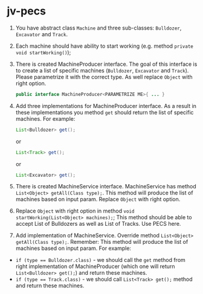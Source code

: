 # jv-pecs

1. You have abstract class `Machine` and three sub-classes: `Bulldozer`, `Excavator` and `Track`.
1. Each machine should have ability to start working (e.g. method `private void startWorking()`);
1. There is created MachineProducer interface. 
The goal of this interface is to create a list of specific machines (`Bulldozer`, `Excavator` and `Track`). 
Please parametrize it with the correct type. As well replace `Object` with right option.
    ```java
    public interface MachineProducer<PARAMETRIZE ME>{ ... }
    ```
1. Add three implementations for MachineProducer interface. As a result in these implementations you method `get` should return the list of specific machines. 
For example: 
    ```java
    List<Bulldozer> get();
    ```
    or 
    ```java
    List<Track> get();
    ```
    or 
    ```java
    List<Excavator> get();
    ```

1. There is created MachineService interface.
MachineService has method `List<Object> getAll(Class type);`.
This method will produce the list of machines based on input param. Replace `Object` with right option.

1. Replace `Object` with right option in method `void startWorking(List<Object> machines);`;
This method should be able to accept List of Bulldozers as well as List of Tracks. Use PECS here.

1. Add implementation of MachineService. Override method `List<Object> getAll(Class type);`.
Remember: This method will produce the list of machines based on input param.
For example: 
- `if (type == Bulldozer.class)` - we should call the `get` method from right implementation of MachineProducer
 (which one will return `List<Bulldozer> get();`) and return these machines.
- `if (type == Track.class)` - we should call `List<Track> get();` 
method and return these machines.
